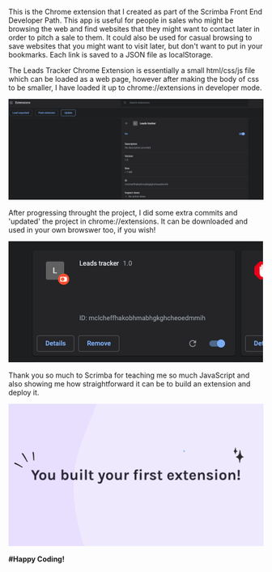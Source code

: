 This is the Chrome extension that I created as part of the Scrimba Front End Developer Path. This app is useful for people in sales who might be browsing the web and find websites that they might want to contact later in order to pitch a sale to them. It could also be used for casual browsing to save websites that you might want to visit later, but don't want to put in your bookmarks. Each link is saved to a JSON file as localStorage. 

The Leads Tracker Chrome Extension is essentially a small html/css/js file which can be loaded as a web page, however after making the body of css to be smaller, I have loaded it up to chrome://extensions in developer mode. 

![](/screenshots/1.png)

After progressing throught the project, I did some extra commits and 'updated' the project in chrome://extensions. It can be downloaded and used in your own browswer too, if you wish!

![](/screenshots/2.png)

Thank you so much to Scrimba for teaching me so much JavaScript and also showing me how straightforward it can be to build an extension and deploy it. 

![](/screenshots/3.png)

**#Happy Coding!**
